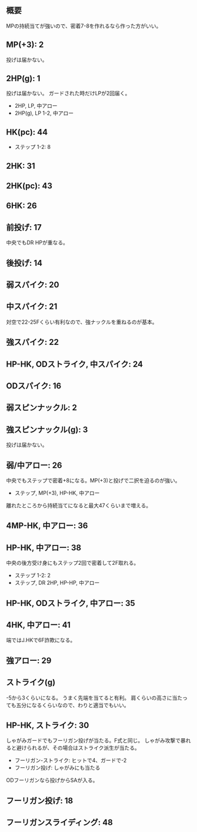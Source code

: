 ## 概要

MPの持続当てが強いので、密着7-8を作れるなら作った方がいい。

## MP(+3): 2

投げは届かない。

## 2HP(g): 1

投げは届かない。
ガードされた時だけLPが2回届く。

- 2HP, LP, 中アロー
- 2HP(g), LP 1-2, 中アロー

## HK(pc): 44

- ステップ 1-2: 8

## 2HK: 31

## 2HK(pc): 43

## 6HK: 26

## 前投げ: 17

中央でもDR HPが重なる。

## 後投げ: 14

## 弱スパイク: 20

## 中スパイク: 21

対空で22-25Fくらい有利なので、強ナックルを重ねるのが基本。

## 強スパイク: 22

## HP-HK, ODストライク, 中スパイク: 24

## ODスパイク: 16

## 弱スピンナックル: 2

## 強スピンナックル(g): 3

投げは届かない。

## 弱/中アロー: 26

中央でもステップで密着+8になる。MP(+3)と投げで二択を迫るのが強い。

- ステップ, MP(+3), HP-HK, 中アロー

離れたところから持続当てになると最大47くらいまで増える。

## 4MP-HK, 中アロー: 36

## HP-HK, 中アロー: 38

中央の後方受け身にもステップ2回で密着して2F取れる。

- ステップ 1-2: 2
- ステップ, DR 2HP, HP-HP, 中アロー

## HP-HK, ODストライク, 中アロー: 35

## 4HK, 中アロー: 41

端ではJ.HKで6F詐欺になる。

## 強アロー: 29

## ストライク(g)

-5から3くらいになる。
うまく先端を当てると有利。
肩くらいの高さに当たっても五分になるくらいなので、わりと適当でもいい。

## HP-HK, ストライク: 30

しゃがみガードでもフーリガン投げが当たる。F式と同じ。
しゃがみ攻撃で暴れると避けられるが、その場合はストライク派生が当たる。

- フーリガン-ストライク: ヒットで4、ガードで-2
- フーリガン投げ: しゃがみにも当たる

ODフーリガンなら投げからSAが入る。

## フーリガン投げ: 18

## フーリガンスライディング: 48
